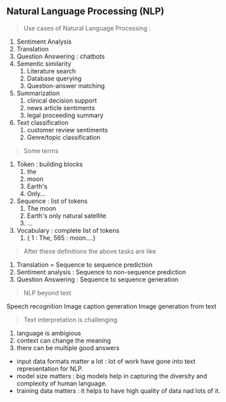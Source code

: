## Natural Language Processing (NLP)

> Use cases of Natural Language Processing : 

1. Sentiment Analysis
2. Translation
3. Question Answering : chatbots
4. Sementic similarity
   1. Literature search
   2. Database querying
   3. Question-answer matching
5. Summarization
   1. clinical decision support
   2. news article sentiments
   3. legal proceeding summary
6. Text classification
   1. customer review sentiments
   2. Genre/topic classification

> Some terms 

1. Token : building blocks
   1. the
   2. moon
   3. Earth's
   4. Only...
2. Sequence : list of tokens
   1. The moon
   2. Earth's only natural satellite
   3. ...
3. Vocabulary : complete list of tokens
   1. { 1 : The, 565 : moon....}

> After these definitions the above tasks are like 

1. Translation = Sequence to sequence prediction
2. Sentiment analysis : Sequence to non-sequence prediction
3. Question Answering : Sequence to sequence generation

> NLP beyond text

Speech recognition
Image caption generation
Image generation from text

> Text interpretation is challenging

1. language is ambigious
2. context can change the meaning
3. there can be multiple good answers

- input data formats matter a lot : lot of work have gone into text representation for NLP.
- model size matters : big models help in capturing the diversity and complexity of human language.
- training data matters : it helps to have high quality of data nad lots of it.